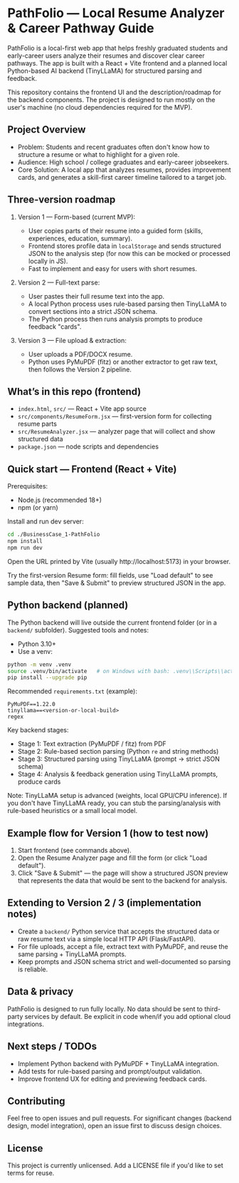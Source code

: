 
# PathFolio — Local Resume Analyzer & Career Pathway Guide

PathFolio is a local-first web app that helps freshly graduated students and early-career users analyze their resumes and discover clear career pathways. The app is built with a React + Vite frontend and a planned local Python-based AI backend (TinyLLaMA) for structured parsing and feedback.

This repository contains the frontend UI and the description/roadmap for the backend components. The project is designed to run mostly on the user's machine (no cloud dependencies required for the MVP).

## Project Overview

- Problem: Students and recent graduates often don't know how to structure a resume or what to highlight for a given role.
- Audience: High school / college graduates and early-career jobseekers.
- Core Solution: A local app that analyzes resumes, provides improvement cards, and generates a skill-first career timeline tailored to a target job.

## Three-version roadmap

1. Version 1 — Form-based (current MVP):
	- User copies parts of their resume into a guided form (skills, experiences, education, summary).
	- Frontend stores profile data in `localStorage` and sends structured JSON to the analysis step (for now this can be mocked or processed locally in JS).
	- Fast to implement and easy for users with short resumes.

2. Version 2 — Full-text parse:
	- User pastes their full resume text into the app.
	- A local Python process uses rule-based parsing then TinyLLaMA to convert sections into a strict JSON schema.
	- The Python process then runs analysis prompts to produce feedback "cards".

3. Version 3 — File upload & extraction:
	- User uploads a PDF/DOCX resume.
	- Python uses PyMuPDF (fitz) or another extractor to get raw text, then follows the Version 2 pipeline.

## What’s in this repo (frontend)

- `index.html`, `src/` — React + Vite app source
- `src/components/ResumeForm.jsx` — first-version form for collecting resume parts
- `src/ResumeAnalyzer.jsx` — analyzer page that will collect and show structured data
- `package.json` — node scripts and dependencies

## Quick start — Frontend (React + Vite)

Prerequisites:
- Node.js (recommended 18+)
- npm (or yarn)

Install and run dev server:

```bash
cd ./BusinessCase_1-PathFolio
npm install
npm run dev
```

Open the URL printed by Vite (usually http://localhost:5173) in your browser.

Try the first-version Resume form: fill fields, use "Load default" to see sample data, then "Save & Submit" to preview structured JSON in the app.

## Python backend (planned)

The Python backend will live outside the current frontend folder (or in a `backend/` subfolder). Suggested tools and notes:

- Python 3.10+
- Use a venv:

```bash
python -m venv .venv
source .venv/bin/activate   # on Windows with bash: .venv\\Scripts\\activate
pip install --upgrade pip
```

Recommended `requirements.txt` (example):

```
PyMuPDF==1.22.0
tinyllama==<version-or-local-build>
regex
```

Key backend stages:
- Stage 1: Text extraction (PyMuPDF / fitz) from PDF
- Stage 2: Rule-based section parsing (Python `re` and string methods)
- Stage 3: Structured parsing using TinyLLaMA (prompt -> strict JSON schema)
- Stage 4: Analysis & feedback generation using TinyLLaMA prompts, produce cards

Note: TinyLLaMA setup is advanced (weights, local GPU/CPU inference). If you don't have TinyLLaMA ready, you can stub the parsing/analysis with rule-based heuristics or a small local model.

## Example flow for Version 1 (how to test now)

1. Start frontend (see commands above).
2. Open the Resume Analyzer page and fill the form (or click "Load default").
3. Click "Save & Submit" — the page will show a structured JSON preview that represents the data that would be sent to the backend for analysis.

## Extending to Version 2 / 3 (implementation notes)

- Create a `backend/` Python service that accepts the structured data or raw resume text via a simple local HTTP API (Flask/FastAPI).
- For file uploads, accept a file, extract text with PyMuPDF, and reuse the same parsing + TinyLLaMA prompts.
- Keep prompts and JSON schema strict and well-documented so parsing is reliable.

## Data & privacy

PathFolio is designed to run fully locally. No data should be sent to third-party services by default. Be explicit in code when/if you add optional cloud integrations.

## Next steps / TODOs

- Implement Python backend with PyMuPDF + TinyLLaMA integration.
- Add tests for rule-based parsing and prompt/output validation.
- Improve frontend UX for editing and previewing feedback cards.

## Contributing

Feel free to open issues and pull requests. For significant changes (backend design, model integration), open an issue first to discuss design choices.

## License

This project is currently unlicensed. Add a LICENSE file if you'd like to set terms for reuse.
